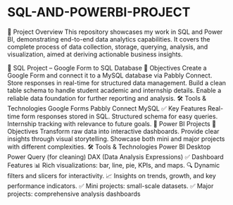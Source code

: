 # SQL-AND-POWERBI-PROJECT
🚀 Project Overview
This repository showcases my work in SQL and Power BI, demonstrating end-to-end data analytics capabilities.
It covers the complete process of data collection, storage, querying, analysis, and visualization, aimed at deriving actionable business insights.

🔹 SQL Project – Google Form to SQL Database
📌 Objectives
Create a Google Form and connect it to a MySQL database via Pabbly Connect.
Store responses in real-time for structured data management.
Build a clean table schema to handle student academic and internship details.
Enable a reliable data foundation for further reporting and analysis.
🛠 Tools & Technologies
Google Forms
Pabbly Connect
MySQL
✅ Key Features
Real-time form responses stored in SQL.
Structured schema for easy queries.
Internship tracking with relevance to future goals.
🔹 Power BI Projects
📌 Objectives
Transform raw data into interactive dashboards.
Provide clear insights through visual storytelling.
Showcase both mini and major projects with different complexities.
🛠 Tools & Technologies
Power BI Desktop
Power Query (for cleaning)
DAX (Data Analysis Expressions)
✅ Dashboard Features
📊 Rich visualizations: bar, line, pie, KPIs, and maps.
🔍 Dynamic filters and slicers for interactivity.
📈 Insights on trends, growth, and key performance indicators.
✅ Mini projects: small-scale datasets.
✅ Major projects: comprehensive analysis dashboards
